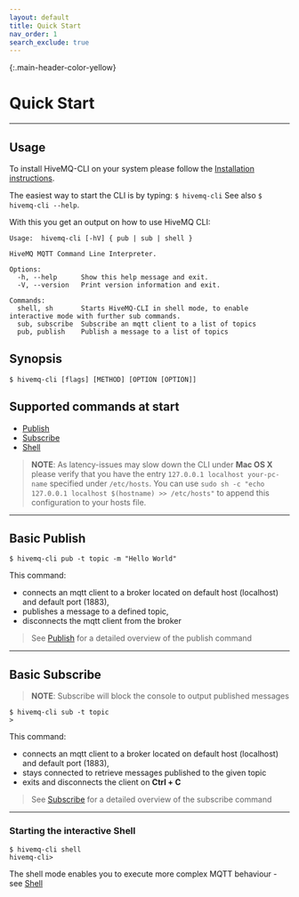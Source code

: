 ```yaml
---
layout: default
title: Quick Start
nav_order: 1
search_exclude: true
---
```


{:.main-header-color-yellow}
# Quick Start
***
## Usage

To install HiveMQ-CLI on your system please follow the [Installation instructions](02_installation).

The easiest way to start the CLI is by typing:
``` $ hivemq-cli ```
See also ``$ hivemq-cli --help``.

With this you get an output on how to use HiveMQ CLI:
```
Usage:  hivemq-cli [-hV] { pub | sub | shell }

HiveMQ MQTT Command Line Interpreter.

Options:
  -h, --help      Show this help message and exit.
  -V, --version   Print version information and exit.

Commands:
  shell, sh       Starts HiveMQ-CLI in shell mode, to enable interactive mode with further sub commands.
  sub, subscribe  Subscribe an mqtt client to a list of topics
  pub, publish    Publish a message to a list of topics

```

## Synopsis 
```
$ hivemq-cli [flags] [METHOD] [OPTION [OPTION]]
```

## Supported commands at start

* [Publish](mqtt_commands/publish.md)
* [Subscribe](mqtt_commands/subscribe.md)
* [Shell](05_shell.md) 

> **NOTE**: As latency-issues may slow down the CLI under **Mac OS X** please verify that you have the entry ``127.0.0.1 localhost your-pc-name`` specified under ``/etc/hosts``.
You can use ``sudo sh -c "echo 127.0.0.1 localhost $(hostname) >> /etc/hosts"`` to append this configuration to your hosts file.

***

## Basic Publish

```
$ hivemq-cli pub -t topic -m "Hello World"
```
This command:
* connects an mqtt client to a broker located on default host (localhost) and default port (1883), 
* publishes a message to a defined topic, 
* disconnects the mqtt client from the broker

> See [Publish](03_publish.md) for a detailed overview of the publish command

***

## Basic Subscribe

> **NOTE**: Subscribe will block the console to output published messages

```
$ hivemq-cli sub -t topic
>
```
This command:
* connects an mqtt client to a broker located on default host (localhost) and default port (1883), 
* stays connected to retrieve messages published to the given topic
* exits and disconnects the client on **Ctrl + C** 

> See [Subscribe](04_subscribe.md) for a detailed overview of the subscribe command

***

### Starting the interactive Shell

```
$ hivemq-cli shell
hivemq-cli>
```

The shell mode enables you to execute more complex MQTT behaviour - see [Shell](05_shell.md) 

